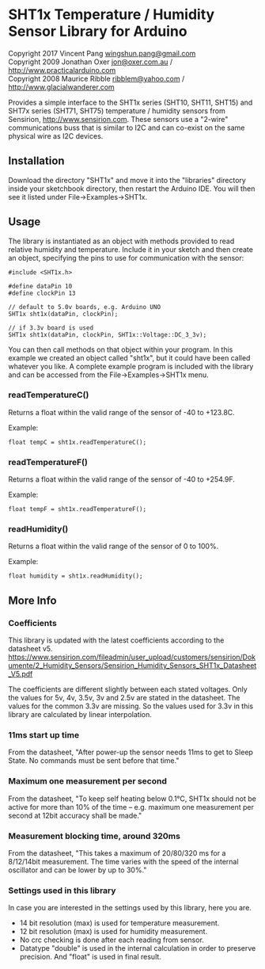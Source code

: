 SHT1x Temperature / Humidity Sensor Library for Arduino
=======================================================
Copyright 2017 Vincent Pang wingshun.pang@gmail.com  
Copyright 2009 Jonathan Oxer jon@oxer.com.au / http://www.practicalarduino.com  
Copyright 2008 Maurice Ribble ribblem@yahoo.com / http://www.glacialwanderer.com

Provides a simple interface to the SHT1x series (SHT10, SHT11, SHT15)
and SHT7x series (SHT71, SHT75) temperature / humidity sensors from
Sensirion, http://www.sensirion.com. These sensors use a "2-wire"
communications buss that is similar to I2C and can co-exist on the same
physical wire as I2C devices.

Installation
------------
Download the directory "SHT1x" and move it into the "libraries"
directory inside your sketchbook directory, then restart the Arduino
IDE. You will then see it listed under File->Examples->SHT1x.

Usage
-----
The library is instantiated as an object with methods provided to read
relative humidity and temperature. Include it in your sketch and then
create an object, specifying the pins to use for communication with the
sensor:

    #include <SHT1x.h>
    
    #define dataPin 10
    #define clockPin 13
    
    // default to 5.0v boards, e.g. Arduino UNO
    SHT1x sht1x(dataPin, clockPin);
    
    // if 3.3v board is used
    SHT1x sht1x(dataPin, clockPin, SHT1x::Voltage::DC_3_3v);

You can then call methods on that object within your program. In this
example we created an object called "sht1x", but it could have been
called whatever you like. A complete example program is included with
the library and can be accessed from the File->Examples->SHT1x menu.

### readTemperatureC() ###

Returns a float within the valid range of the sensor of -40 to +123.8C.

Example:

    float tempC = sht1x.readTemperatureC();

### readTemperatureF() ###

Returns a float within the valid range of the sensor of -40 to +254.9F.

Example:

    float tempF = sht1x.readTemperatureF();

### readHumidity() ###

Returns a float within the valid range of the sensor of 0 to 100%.

Example:

    float humidity = sht1x.readHumidity();

More Info
-----
### Coefficients ###
This library is updated with the latest coefficients according to the datasheet v5.  
https://www.sensirion.com/fileadmin/user_upload/customers/sensirion/Dokumente/2_Humidity_Sensors/Sensirion_Humidity_Sensors_SHT1x_Datasheet_V5.pdf

The coefficients are different slightly between each stated voltages. Only the values for 5v, 4v, 3.5v, 3v and 2.5v are stated in the datasheet. The values for the common 3.3v are missing. So the values used for 3.3v in this library are calculated by linear interpolation.

### 11ms start up time ###
From the datasheet, "After power-up the sensor needs 11ms to get to Sleep State. No commands must be sent before that time."

### Maximum one measurement per second ###
From the datasheet, "To keep self heating below 0.1°C, SHT1x should not be active for more than 10% of the time – e.g. maximum one measurement per second at 12bit accuracy shall be made."

### Measurement blocking time, around 320ms ###
From the datasheet, "This takes a maximum of 20/80/320 ms for a 8/12/14bit measurement. The time varies with the speed of the internal oscillator and can be lower by up to 30%."

### Settings used in this library ###
In case you are interested in the settings used by this library, here you are.
- 14 bit resolution (max) is used for temperature measurement.
- 12 bit resolution (max) is used for humidity measurement.
- No crc checking is done after each reading from sensor.
- Datatype "double" is used in the internal calculation in order to preserve precision. And "float" is used in final result.
